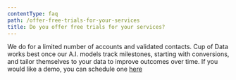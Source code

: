 ```yaml
---
contentType: faq
path: /offer-free-trials-for-your-services
title: Do you offer free trials for your services?
---
```


We do for a limited number of accounts and validated contacts. Cup of Data works best once our A.I. models track milestones, starting with conversions, and tailor themselves to your data to improve outcomes over time. If you would like a demo, you can schedule one [here](https://www.cupofdata.com/getstarted)
